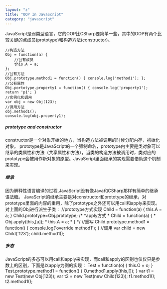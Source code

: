 ```yaml
---
layout: "z"
title: "OOP In JavaScript"
category: "javascript"
---
```


JavaScript是弱类型语言，它的OOP比CSharp要简单一些，其中的OOP有两个比较关键的点成员(prototype)和构造方法(constructor)。

    //构造方法
    Obj = function(a) {
        //公有成员
        this.A = a;
    };
    //公有方法
    Obj.prototype.method1 = function() { console.log('method1'); };
    //公有属性
    Obj.portotype.property1 = function() { console.log('property1'); return 'p1'; }
    //实例化和调用
    var obj = new Obj(123);
    //调用方法
    obj.method1();
    console.log(obj.property1);



##### prototype and constructor
constructor是一个对象开始的地方，当构造方法被调用的时候分配内存，初始化对象。
prototype是JavaScript的一个强制命名，prototype内主要是类对象可以继承的类属性和方法（共享属性和方法），当类的构造方法被调用时，类对应的prototype会被用作新对象的原型。JavaScript里面继承的实现需要借助这个机制来实现。

##### 继承
因为解释性语言编译的过程,JavaScript没有像Java和CSharp那样有简单的继承语法糖。
JavaScript的继承主要是对constructor和prototype的继承，对prototype里面的内容的重用，除了prototype之外还可以用call和apply来实现。
对上面的Obj进行派生子类：
    //prototype方式实现
    Child = function(a) {
        this.A = a;
    }
    Child.prototype=Obj.prototype;
    /*
     *apply方式
     * Child = function(a) {
     *    Obj.apply(this,[a]);
     *    this.A = a;
     * }
     */
    //重写
    Child.prototype.method1 = function() {
        console.log('override method1');
    }
    //调用
    var child = new Child('123');
    child.method1();


##### 多态
JavaScript的多态可以用call和apply来实现，而call和apply的区别也仅仅只是参数上的区别，下面是以apply为例的实现：
    Test = function(o) {
        this.O = o;
    }
    Test.prototype.method1 = function() {
        O.method1.apply(this,[]);
    }
    var t1 = new Test(new Obj(123));
    var t2 = new Test(new Child(123));
    t1.method1();
    t2.method1();

